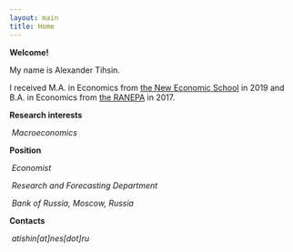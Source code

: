 ```yaml
---
layout: main
title: Home
---
```


**Welcome!** 

My name is Alexander Tihsin.

I received M.A. in Economics from [the New Economic School](https://www.nes.ru/?lang=en) in 2019 and B.A. in Economics from [the RANEPA](https://www.ranepa.ru/eng/) in 2017.



**Research interests** 

​	*Macroeconomics*



**Position**

​	*Economist*

​	*Research and Forecasting Department* 

​	*Bank of Russia, Moscow, Russia*



**Contacts** 

​	*atishin[at]nes[dot]ru*

